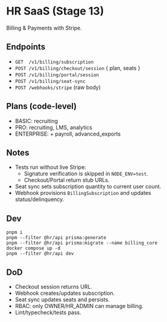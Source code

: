 # HR SaaS (Stage 13)
Billing & Payments with Stripe.

## Endpoints
- `GET  /v1/billing/subscription`
- `POST /v1/billing/checkout/session` { plan, seats }
- `POST /v1/billing/portal/session`
- `POST /v1/billing/seat-sync`
- `POST /webhooks/stripe` (raw body)

## Plans (code-level)
- BASIC: recruiting
- PRO: recruiting, LMS, analytics
- ENTERPRISE: + payroll, advanced_exports

## Notes
- Tests run without live Stripe:
  - Signature verification is skipped in `NODE_ENV=test`.
  - Checkout/Portal return stub URLs.
- Seat sync sets subscription quantity to current user count.
- Webhook provisions `BillingSubscription` and updates status/delinquency.

## Dev
```
pnpm i
pnpm --filter @hr/api prisma:generate
pnpm --filter @hr/api prisma:migrate --name billing_core
docker compose up -d
pnpm --filter @hr/api dev
```

## DoD
- Checkout session returns URL.
- Webhook creates/updates subscription.
- Seat sync updates seats and persists.
- RBAC: only OWNER/HR_ADMIN can manage billing.
- Lint/typecheck/tests pass.
